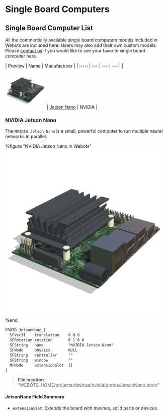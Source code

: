# Single Board Computers

## Single Board Computer List

All the commercially available single board computers models included in Webots are included here.
Users may also add their own custom models.
Please [contact us](https://www.cyberbotics.com/contact) if you would like to see your favorite single board computer here.

| Preview | Name |  Manufacturer |
| :---: | --- | --- | --- |
| ![icon.png](images/sbc/nvidia_jetson_nano_icon.png) | [Jetson Nano](#nvidia-jetson-nano) | NVIDIA |

### NVIDIA Jetson Nano

The `NVIDIA Jetson Nano` is a small, powerful computer to run multiple neural networks in parallel.

%figure "NVIDIA Jetson Nano in Webots"

![nvidia_jetson_nano.png](images/sbc/nvidia_jetson_nano.png)

%end

```
PROTO JetsonNano [
  SFVec3f    translation    0 0 0
  SFRotation rotation       0 1 0 0
  SFString   name           "NVIDIA Jetson Nano"
  SFNode     physics        NULL
  SFString   controller     ""
  SFString   window         ""
  MFNode     extensionSlot  []
]
```

> **File location**: "WEBOTS\_HOME/projects/devices/nvidia/protos/JetsonNano.proto"

#### JetsonNano Field Summary

- `extensionSlot`: Extends the board with meshes, solid parts or devices.

